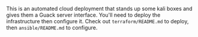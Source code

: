 This is an automated cloud deployment that stands up some kali boxes and gives them a Guack server interface.  You'll need to deploy the infrastructure then configure it.  Check out `terraform/README.md` to deploy, then `ansible/README.md` to configure.
